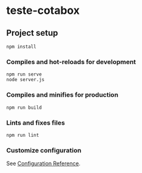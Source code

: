 # teste-cotabox

## Project setup
```
npm install
```

### Compiles and hot-reloads for development
```
npm run serve
node server.js
```

### Compiles and minifies for production
```
npm run build
```

### Lints and fixes files
```
npm run lint
```

### Customize configuration
See [Configuration Reference](https://cli.vuejs.org/config/).

